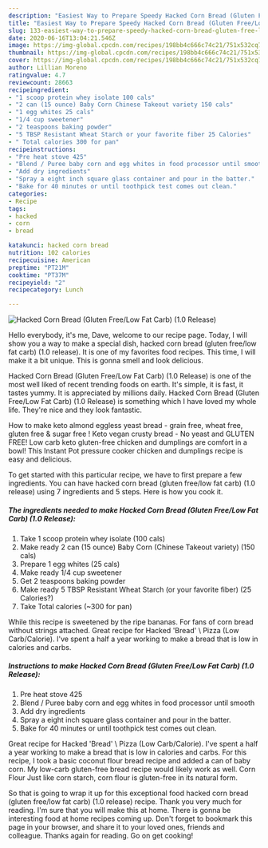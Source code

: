 ```yaml
---
description: "Easiest Way to Prepare Speedy Hacked Corn Bread (Gluten Free/Low Fat Carb) (1.0 Release)"
title: "Easiest Way to Prepare Speedy Hacked Corn Bread (Gluten Free/Low Fat Carb) (1.0 Release)"
slug: 133-easiest-way-to-prepare-speedy-hacked-corn-bread-gluten-free-low-fat-carb-10-release
date: 2020-06-16T13:04:21.546Z
image: https://img-global.cpcdn.com/recipes/198bb4c666c74c21/751x532cq70/hacked-corn-bread-gluten-freelow-fat-carb-10-release-recipe-main-photo.jpg
thumbnail: https://img-global.cpcdn.com/recipes/198bb4c666c74c21/751x532cq70/hacked-corn-bread-gluten-freelow-fat-carb-10-release-recipe-main-photo.jpg
cover: https://img-global.cpcdn.com/recipes/198bb4c666c74c21/751x532cq70/hacked-corn-bread-gluten-freelow-fat-carb-10-release-recipe-main-photo.jpg
author: Lillian Moreno
ratingvalue: 4.7
reviewcount: 28663
recipeingredient:
- "1 scoop protein whey isolate 100 cals"
- "2 can (15 ounce) Baby Corn Chinese Takeout variety 150 cals"
- "1 egg whites 25 cals"
- "1/4 cup sweetener"
- "2 teaspoons baking powder"
- "5 TBSP Resistant Wheat Starch or your favorite fiber 25 Calories"
- " Total calories 300 for pan"
recipeinstructions:
- "Pre heat stove 425"
- "Blend / Puree baby corn and egg whites in food processor until smooth"
- "Add dry ingredients"
- "Spray a eight inch square glass container and pour in the batter."
- "Bake for 40 minutes or until toothpick test comes out clean."
categories:
- Recipe
tags:
- hacked
- corn
- bread

katakunci: hacked corn bread 
nutrition: 102 calories
recipecuisine: American
preptime: "PT21M"
cooktime: "PT37M"
recipeyield: "2"
recipecategory: Lunch

---
```



![Hacked Corn Bread (Gluten Free/Low Fat Carb) (1.0 Release)](https://img-global.cpcdn.com/recipes/198bb4c666c74c21/751x532cq70/hacked-corn-bread-gluten-freelow-fat-carb-10-release-recipe-main-photo.jpg)

Hello everybody, it's me, Dave, welcome to our recipe page. Today, I will show you a way to make a special dish, hacked corn bread (gluten free/low fat carb) (1.0 release). It is one of my favorites food recipes. This time, I will make it a bit unique. This is gonna smell and look delicious.

Hacked Corn Bread (Gluten Free/Low Fat Carb) (1.0 Release) is one of the most well liked of recent trending foods on earth. It's simple, it is fast, it tastes yummy. It is appreciated by millions daily. Hacked Corn Bread (Gluten Free/Low Fat Carb) (1.0 Release) is something which I have loved my whole life. They're nice and they look fantastic.

How to make keto almond eggless yeast bread - grain free, wheat free, gluten free &amp; sugar free ! Keto vegan crusty bread - No yeast and GLUTEN FREE! Low carb keto gluten-free chicken and dumplings are comfort in a bowl! This Instant Pot pressure cooker chicken and dumplings recipe is easy and delicious.


To get started with this particular recipe, we have to first prepare a few ingredients. You can have hacked corn bread (gluten free/low fat carb) (1.0 release) using 7 ingredients and 5 steps. Here is how you cook it.

<!--inarticleads1-->

##### The ingredients needed to make Hacked Corn Bread (Gluten Free/Low Fat Carb) (1.0 Release):

1. Take 1 scoop protein whey isolate (100 cals)
1. Make ready 2 can (15 ounce) Baby Corn (Chinese Takeout variety) (150 cals)
1. Prepare 1 egg whites (25 cals)
1. Make ready 1/4 cup sweetener
1. Get 2 teaspoons baking powder
1. Make ready 5 TBSP Resistant Wheat Starch (or your favorite fiber) (25 Calories?)
1. Take  Total calories (~300 for pan)


While this recipe is sweetened by the ripe bananas. For fans of corn bread without strings attached. Great recipe for Hacked &#39;Bread&#39; \ Pizza (Low Carb/Calorie). I&#39;ve spent a half a year working to make a bread that is low in calories and carbs. 

<!--inarticleads2-->

##### Instructions to make Hacked Corn Bread (Gluten Free/Low Fat Carb) (1.0 Release):

1. Pre heat stove 425
1. Blend / Puree baby corn and egg whites in food processor until smooth
1. Add dry ingredients
1. Spray a eight inch square glass container and pour in the batter.
1. Bake for 40 minutes or until toothpick test comes out clean.


Great recipe for Hacked &#39;Bread&#39; \ Pizza (Low Carb/Calorie). I&#39;ve spent a half a year working to make a bread that is low in calories and carbs. For this recipe, I took a basic coconut flour bread recipe and added a can of baby corn. My low-carb gluten-free bread recipe would likely work as well. Corn Flour Just like corn starch, corn flour is gluten-free in its natural form. 

So that is going to wrap it up for this exceptional food hacked corn bread (gluten free/low fat carb) (1.0 release) recipe. Thank you very much for reading. I'm sure that you will make this at home. There is gonna be interesting food at home recipes coming up. Don't forget to bookmark this page in your browser, and share it to your loved ones, friends and colleague. Thanks again for reading. Go on get cooking!
